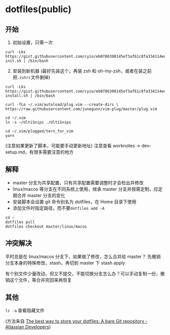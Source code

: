 # dotfiles(public)

## 开始

1. 初始设置，只需一次
```
curl -Lks https://gist.githubusercontent.com/cyio/eb0786308145ef3af61c8fa334114ed4/raw/5e8d6b4402da3317ad935655448fa106dc107538/dotfiles-init.sh | /bin/bash
```

2. 安装到新机器
(最好先装这个，再装 zsh 和 oh-my-zsh，或者在装之前把`.zshrc`文件删掉)

```
curl -Lks https://gist.githubusercontent.com/cyio/eb0786308145ef3af61c8fa334114ed4/raw/5e8d6b4402da3317ad935655448fa106dc107538/dotfiles-install.sh | /bin/bash

curl -fLo ~/.vim/autoload/plug.vim --create-dirs \
https://raw.githubusercontent.com/junegunn/vim-plug/master/plug.vim

cd ~/.vim
ln -s ~/UltiSnips ./UltiSnips

cd ~/.vim/plugged/tern_for_vim
yarn
```

(注意如果更新了脚本，可能要手动更新地址)
注意查看 worknotes -> dev-setup.md，有很多需要注意的地方

## 解释

* master 分支为共享配置，只有共享配置需要调整时才会检出并修改
* linux/macos 等分支在不同系统上使用，继承 master 分支并按需定制，应定期合并 master 分支的变化
* 安装脚本会设置 git 命令别名为 dotfiles，在 Home 目录下使用
* 添加文件时指定路径，而不要`dotfiles add -A`
```
cd ~
dotfiles pull
dotfiles checkout master/linux/macos
```

## 冲突解决

平时总是在 linux/macos 分支下，如果做了修改，怎么合并给 master？
先撤销分支本身的特殊修改，stash，再切到 master 下 stash apply

有个别文件少量改动，但又不提交，不能切换分支怎么办？可以手动复制一份，撤销这个文件，等合并完回来再恢复

## 其他

`ls -a` 查看隐藏文件


(方法来自 [The best way to store your dotfiles: A bare Git repository - Atlassian Developers](https://developer.atlassian.com/blog/2016/02/best-way-to-store-dotfiles-git-bare-re))
